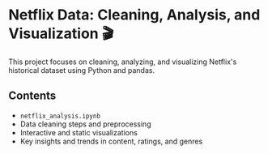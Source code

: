 # Netflix Data: Cleaning, Analysis, and Visualization 🎬

This project focuses on cleaning, analyzing, and visualizing Netflix's historical dataset using Python and pandas.

## Contents
- `netflix_analysis.ipynb`
- Data cleaning steps and preprocessing
- Interactive and static visualizations
- Key insights and trends in content, ratings, and genres
```
